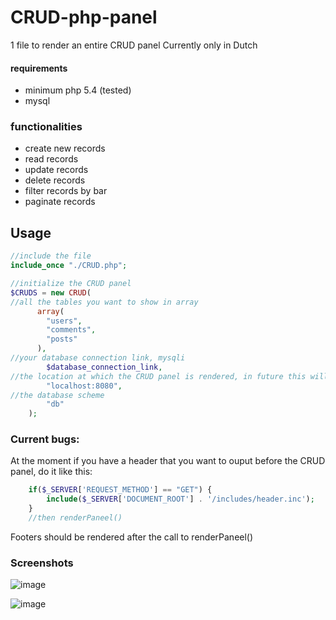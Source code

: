 # CRUD-php-panel
1 file to render an entire CRUD panel
Currently only in Dutch

#### requirements
- minimum php 5.4 (tested)
- mysql

### functionalities
- create new records
- read records
- update records
- delete records
- filter records by bar
- paginate records

## Usage
```php
//include the file
include_once "./CRUD.php";

//initialize the CRUD panel 
$CRUDS = new CRUD(
//all the tables you want to show in array
      array(
        "users",
        "comments",
        "posts"
      ),
//your database connection link, mysqli
        $database_connection_link,
//the location at which the CRUD panel is rendered, in future this will be removed
        "localhost:8080",
//the database scheme 
        "db"
    );
```



### Current bugs:

At the moment if you have a header that you want to ouput before the CRUD panel, do it like this:

```php
    if($_SERVER['REQUEST_METHOD'] == "GET") {
        include($_SERVER['DOCUMENT_ROOT'] . '/includes/header.inc');
    }
    //then renderPaneel()
```
Footers should be rendered after the call to renderPaneel()

### Screenshots
![image](https://user-images.githubusercontent.com/10829524/139453827-16329a48-9906-461c-8d84-e2e4a5cc9c90.png)

![image](https://user-images.githubusercontent.com/10829524/139453862-55f42b24-1c36-4fc6-93eb-e8fc0f00d4d2.png)

